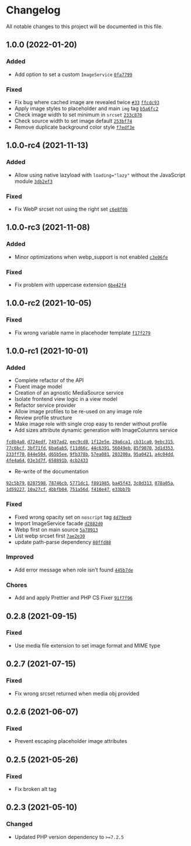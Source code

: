 # Changelog

All notable changes to this project will be documented in this file.

## 1.0.0 (2022-01-20)

### Added

- Add option to set a custom `ImageService` [`0fa7799`](https://github.com/area17/laravel-image/commit/0fa77994b9489e00d561def79ab72327ad195880)

### Fixed

- Fix bug where cached image are revealed twice [`#33`](https://github.com/area17/laravel-image/pull/33) [`ffcdc93`](https://github.com/area17/laravel-image/commit/ffcdc93691c1bae4de1566bc77cbff71369d5cad)
- Apply image styles to placeholder and main `img` tag [`b5a6fc2`](https://github.com/area17/laravel-image/commit/b5a6fc24eec990da122d16e9cd52b463bc940f93)
- Check image width to set minimum in `srcset` [`233c870`](https://github.com/area17/laravel-image/commit/233c8708ed7f370e33be9b48241df59d3298dbf3)
- Check source width to set image default [`253bf74`](https://github.com/area17/laravel-image/commit/253bf743438aa5282b5c24bde7227df5748df26b)
- Remove duplicate background color style [`f7edf3e`](https://github.com/area17/laravel-image/commit/f7edf3e6ec0ac5d6fee0e63510778734f3bf8a3e)

## 1.0.0-rc4 (2021-11-13)

### Added

- Allow using native lazyload with `loading="lazy"` without the JavaScript module [`3db2ef3`](https://github.com/area17/laravel-image/commit/3db2ef3372aecea2c3a3b8028d8e59bdb4219da5)

### Fixed

- Fix WebP srcset not using the right set [`c6e8f0b`](https://github.com/area17/laravel-image/commit/c6e8f0b5842fba47c176cb62734e678da242980f)

## 1.0.0-rc3 (2021-11-08)

### Added

- Minor optimizations when webp_support is not enabled [`c3e06fe`](https://github.com/area17/laravel-image/commit/c3e06feed527f889c53f6c56d312de311000432c)

### Fixed

- Fix problem with uppercase extension [`6be42f4`](https://github.com/area17/laravel-image/commit/6be42f402718d17e1333eabdccf83c192123c198)

## 1.0.0-rc2 (2021-10-05)

### Fixed

- Fix wrong variable name in placehoder template [`f17f279`](https://github.com/area17/laravel-image/commit/f17f27996d0a994d0bd14610884d8a3113c1a9a7)

## 1.0.0-rc1 (2021-10-01)

### Added

- Complete refactor of the API
- Fluent image model
- Creation of an agnostic MediaSource service
- Isolate frontend view logic in a view model
- Refactor service provider
- Allow image profiles to be re-used on any image role
- Review profile structure
- Make image role with single crop easy to render without profile
- Add sizes attribute dynamic generation with ImageColumns service

[`fc8b4a0`](https://github.com/area17/laravel-image/commit/fc8b4a0), [`d724edf`](https://github.com/area17/laravel-image/commit/d724edf), [`7497ad2`](https://github.com/area17/laravel-image/commit/7497ad2), [`eec9cd8`](https://github.com/area17/laravel-image/commit/eec9cd8), [`1f12e5e`](https://github.com/area17/laravel-image/commit/1f12e5e), [`29a6ca1`](https://github.com/area17/laravel-image/commit/29a6ca1), [`cb31ca0`](https://github.com/area17/laravel-image/commit/cb31ca0), [`9ebc315`](https://github.com/area17/laravel-image/commit/9ebc315), [`77c6bcf`](https://github.com/area17/laravel-image/commit/77c6bcf), [`3bf71fd`](https://github.com/area17/laravel-image/commit/3bf71fd), [`6ba6ab5`](https://github.com/area17/laravel-image/commit/6ba6ab5), [`f11d66c`](https://github.com/area17/laravel-image/commit/f11d66c), [`44c6391`](https://github.com/area17/laravel-image/commit/44c6391), [`56049eb`](https://github.com/area17/laravel-image/commit/56049eb), [`85f9070`](https://github.com/area17/laravel-image/commit/85f9070), [`3d1d353`](https://github.com/area17/laravel-image/commit/3d1d353), [`233ff70`](https://github.com/area17/laravel-image/commit/233ff70), [`844e504`](https://github.com/area17/laravel-image/commit/844e504), [`d65b5ee`](https://github.com/area17/laravel-image/commit/d65b5ee), [`9fb378b`](https://github.com/area17/laravel-image/commit/9fb378b), [`57ea081`](https://github.com/area17/laravel-image/commit/57ea081), [`203200a`](https://github.com/area17/laravel-image/commit/203200a), [`95a0421`](https://github.com/area17/laravel-image/commit/95a0421), [`a4c04dd`](https://github.com/area17/laravel-image/commit/a4c04dd), [`4fe4a64`](https://github.com/area17/laravel-image/commit/4fe4a64), [`03e3d7f`](https://github.com/area17/laravel-image/commit/03e3d7f), [`658891b`](https://github.com/area17/laravel-image/commit/658891b), [`4cb2433`](https://github.com/area17/laravel-image/commit/4cb2433)

- Re-write of the documentation

[`92c5b79`](https://github.com/area17/laravel-image/commit/92c5b79), [`8287598`](https://github.com/area17/laravel-image/commit/8287598), [`78746cb`](https://github.com/area17/laravel-image/commit/78746cb), [`5771dc1`](https://github.com/area17/laravel-image/commit/5771dc1), [`f891985`](https://github.com/area17/laravel-image/commit/f891985), [`ba45f43`](https://github.com/area17/laravel-image/commit/ba45f43), [`3c0d313`](https://github.com/area17/laravel-image/commit/3c0d313), [`078a05a`](https://github.com/area17/laravel-image/commit/078a05a), [`1d59227`](https://github.com/area17/laravel-image/commit/1d59227), [`10a27cf`](https://github.com/area17/laravel-image/commit/10a27cf), [`4bbfb04`](https://github.com/area17/laravel-image/commit/4bbfb04), [`751a56d`](https://github.com/area17/laravel-image/commit/751a56d), [`f418e47`](https://github.com/area17/laravel-image/commit/f418e47), [`e33bb7b`](https://github.com/area17/laravel-image/commit/e33bb7b)

### Fixed

- Fixed wrong opacity set on `noscript` tag [`4d79ee9`](https://github.com/area17/laravel-image/commit/4d79ee9d755346470df89f3c5cd3f692c189ab7f)
- Import ImageService facade [`d2882d0`](https://github.com/area17/laravel-image/commit/d2882d0)
- Webp first on main source [`5a78913`](https://github.com/area17/laravel-image/commit/5a78913)
- List webp srcset first [`7ae2e30`](https://github.com/area17/laravel-image/commit/7ae2e30)
- update path-parse dependency [`80ffd88`](https://github.com/area17/laravel-image/commit/80ffd88)

### Improved

- Add error message when role isn't found [`445b7de`](https://github.com/area17/laravel-image/commit/445b7de)

### Chores

- Add and apply Prettier and PHP CS Fixer [`91f7f96`](https://github.com/area17/laravel-image/commit/91f7f96)

## 0.2.8 (2021-09-15)

### Fixed

- Use media file extension to set image format and MIME type

## 0.2.7 (2021-07-15)

### Fixed

- Fix wrong srcset returned when media obj provided

## 0.2.6 (2021-06-07)

### Fixed

- Prevent escaping placeholder image attributes

## 0.2.5 (2021-05-26)

### Fixed

- Fix broken alt tag

## 0.2.3 (2021-05-10)

### Changed

- Updated PHP version dependency to `>=7.2.5`
